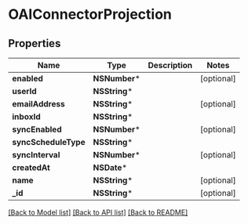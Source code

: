 # OAIConnectorProjection

## Properties
Name | Type | Description | Notes
------------ | ------------- | ------------- | -------------
**enabled** | **NSNumber*** |  | [optional] 
**userId** | **NSString*** |  | 
**emailAddress** | **NSString*** |  | [optional] 
**inboxId** | **NSString*** |  | 
**syncEnabled** | **NSNumber*** |  | [optional] 
**syncScheduleType** | **NSString*** |  | 
**syncInterval** | **NSNumber*** |  | [optional] 
**createdAt** | **NSDate*** |  | 
**name** | **NSString*** |  | [optional] 
**_id** | **NSString*** |  | [optional] 

[[Back to Model list]](../README#documentation-for-models) [[Back to API list]](../README#documentation-for-api-endpoints) [[Back to README]](../README)


